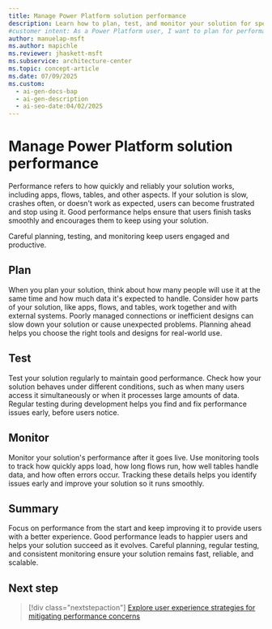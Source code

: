 ```yaml
---
title: Manage Power Platform solution performance
description: Learn how to plan, test, and monitor your solution for speed and reliability. Improve user experience with practical tips.
#customer intent: As a Power Platform user, I want to plan for performance so that my apps, flows, and tables run quickly and reliably for users.
author: manuelap-msft
ms.author: mapichle
ms.reviewer: jhaskett-msft
ms.subservice: architecture-center
ms.topic: concept-article
ms.date: 07/09/2025
ms.custom:
  - ai-gen-docs-bap
  - ai-gen-description
  - ai-seo-date:04/02/2025
---
```



# Manage Power Platform solution performance

Performance refers to how quickly and reliably your solution works, including apps, flows, tables, and other aspects. If your solution is slow, crashes often, or doesn't work as expected, users can become frustrated and stop using it. Good performance helps ensure that users finish tasks smoothly and encourages them to keep using your solution.

Careful planning, testing, and monitoring keep users engaged and productive.

## Plan

When you plan your solution, think about how many people will use it at the same time and how much data it's expected to handle. Consider how parts of your solution, like apps, flows, and tables, work together and with external systems. Poorly managed connections or inefficient designs can slow down your solution or cause unexpected problems. Planning ahead helps you choose the right tools and designs for real-world use.

## Test

Test your solution regularly to maintain good performance. Check how your solution behaves under different conditions, such as when many users access it simultaneously or when it processes large amounts of data. Regular testing during development helps you find and fix performance issues early, before users notice.

## Monitor

Monitor your solution's performance after it goes live. Use monitoring tools to track how quickly apps load, how long flows run, how well tables handle data, and how often errors occur. Tracking these details helps you identify issues early and improve your solution so it runs smoothly.

## Summary

Focus on performance from the start and keep improving it to provide users with a better experience.  Good performance leads to happier users and helps your solution succeed as it evolves. Careful planning, regular testing, and consistent monitoring ensure your solution remains fast, reliable, and scalable.

## Next step

> [!div class="nextstepaction"]
> [Explore user experience strategies for mitigating performance concerns](ux-strategies.md)
